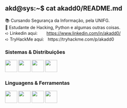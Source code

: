 ## akd@sys:~$ cat akadd0/README.md
:books: Cursando Segurança da Informação, pela UNIFG. <br>
:minidisc: Estudante de Hacking, Python e algumas outras coisas. <br>
➪ Linkedin aqui:ㅤㅤ  https://www.linkedin.com/in/akadd0/ <br>
➪ TryHackMe aqui:ㅤhttps://tryhackme.com/p/akadd0 <br>

### Sistemas & Distribuições
<div>
  <img src="https://cdn.jsdelivr.net/gh/devicons/devicon/icons/linux/linux-original.svg" width="40" height="40"/>
  <img src="https://cdn.jsdelivr.net/gh/devicons/devicon/icons/android/android-plain.svg" width="40" height="40"/>
  <img src="https://cdn.jsdelivr.net/gh/devicons/devicon/icons/windows8/windows8-original.svg" width="40" height="40"/>
  <img src="https://cdn.jsdelivr.net/gh/devicons/devicon/icons/debian/debian-plain.svg" width="40" height="40"/>
  </div>

### Linguagens & Ferramentas
<div>
  <img src="https://cdn.jsdelivr.net/gh/devicons/devicon/icons/python/python-original-wordmark.svg" width="40" height="40"/>
  <img src="https://cdn.jsdelivr.net/gh/devicons/devicon/icons/git/git-original.svg" width="40" height="40"/>
  <img src="https://cdn.jsdelivr.net/gh/devicons/devicon/icons/vscode/vscode-original-wordmark.svg" width="40" height="40"/>
  <img src="https://cdn.jsdelivr.net/gh/devicons/devicon/icons/bash/bash-plain.svg" width="40" height="40"/>
  </div>
